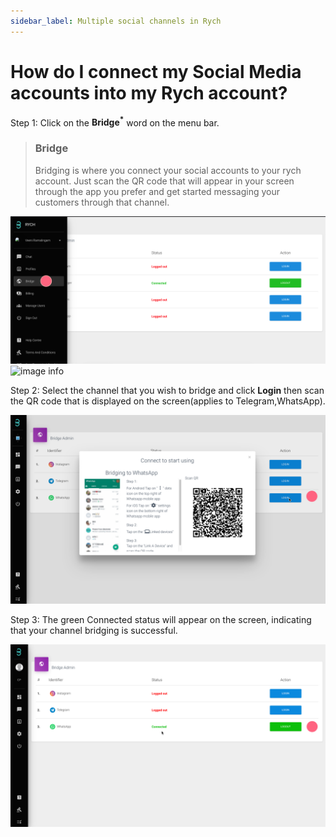 ```yaml
---
sidebar_label: Multiple social channels in Rych
---
```

# How do I connect my Social Media accounts into my Rych account?

Step 1: Click on the **Bridge<sup>*</sup>** word on the menu bar.

> ### Bridge
> Bridging is where you connect your social accounts to your rych account. Just scan the QR code that will appear in your screen through the app you prefer and get started messaging your customers through that channel.

![image info](../../../static/img/q3/step1.png)
![image info](../../../static/img/q3/step12.jpg)

Step 2: Select the channel that you wish to bridge and click **Login** then scan the QR code that is displayed on the screen(applies to Telegram,WhatsApp).

![image info](../../../static/img/q3/step2.jpg)

Step 3: The green Connected status will appear on the screen, indicating that your channel bridging is successful.

![image info](../../../static/img/q3/step3.jpg)
